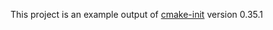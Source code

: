 This project is an example output of
[cmake-init](https://github.com/friendlyanon/cmake-init) version 0.35.1
